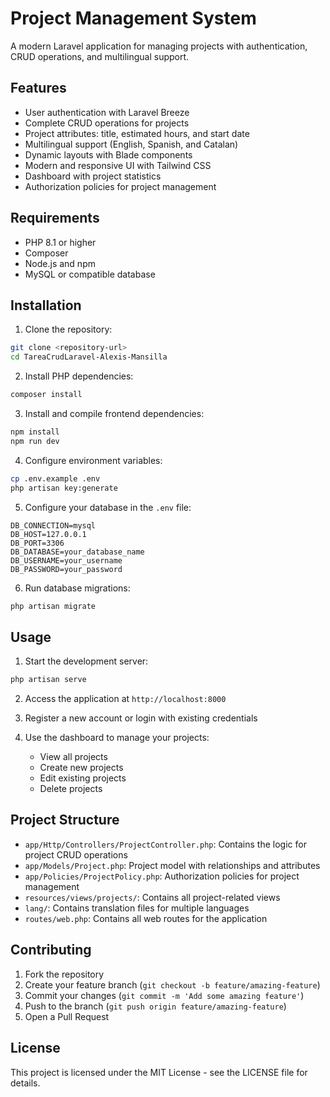 # Project Management System

A modern Laravel application for managing projects with authentication, CRUD operations, and multilingual support.

## Features

- User authentication with Laravel Breeze
- Complete CRUD operations for projects
- Project attributes: title, estimated hours, and start date
- Multilingual support (English, Spanish, and Catalan)
- Dynamic layouts with Blade components
- Modern and responsive UI with Tailwind CSS
- Dashboard with project statistics
- Authorization policies for project management

## Requirements

- PHP 8.1 or higher
- Composer
- Node.js and npm
- MySQL or compatible database

## Installation

1. Clone the repository:
```bash
git clone <repository-url>
cd TareaCrudLaravel-Alexis-Mansilla
```

2. Install PHP dependencies:
```bash
composer install
```

3. Install and compile frontend dependencies:
```bash
npm install
npm run dev
```

4. Configure environment variables:
```bash
cp .env.example .env
php artisan key:generate
```

5. Configure your database in the `.env` file:
```
DB_CONNECTION=mysql
DB_HOST=127.0.0.1
DB_PORT=3306
DB_DATABASE=your_database_name
DB_USERNAME=your_username
DB_PASSWORD=your_password
```

6. Run database migrations:
```bash
php artisan migrate
```

## Usage

1. Start the development server:
```bash
php artisan serve
```

2. Access the application at `http://localhost:8000`

3. Register a new account or login with existing credentials

4. Use the dashboard to manage your projects:
   - View all projects
   - Create new projects
   - Edit existing projects
   - Delete projects

## Project Structure

- `app/Http/Controllers/ProjectController.php`: Contains the logic for project CRUD operations
- `app/Models/Project.php`: Project model with relationships and attributes
- `app/Policies/ProjectPolicy.php`: Authorization policies for project management
- `resources/views/projects/`: Contains all project-related views
- `lang/`: Contains translation files for multiple languages
- `routes/web.php`: Contains all web routes for the application

## Contributing

1. Fork the repository
2. Create your feature branch (`git checkout -b feature/amazing-feature`)
3. Commit your changes (`git commit -m 'Add some amazing feature'`)
4. Push to the branch (`git push origin feature/amazing-feature`)
5. Open a Pull Request

## License

This project is licensed under the MIT License - see the LICENSE file for details.

